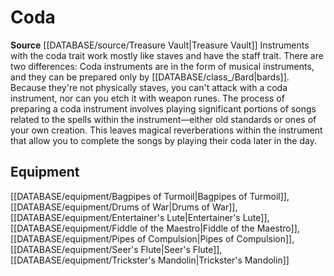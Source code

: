﻿---
id: '472'
name: Coda
rarity: Common
rus_type_level: null
source: '[[DATABASE/source/Treasure Vault|Treasure Vault]]'
trait:
- Coda
type: Trait

---
# Coda

**Source** [[DATABASE/source/Treasure Vault|Treasure Vault]] 
Instruments with the coda trait work mostly like staves and have the staff trait. There are two differences: Coda instruments are in the form of musical instruments, and they can be prepared only by [[DATABASE/class_/Bard|bards]]. Because they're not physically staves, you can't attack with a coda instrument, nor can you etch it with weapon runes.
 The process of preparing a coda instrument involves playing significant portions of songs related to the spells within the instrument—either old standards or ones of your own creation. This leaves magical reverberations within the instrument that allow you to complete the songs by playing their coda later in the day.

## Equipment

[[DATABASE/equipment/Bagpipes of Turmoil|Bagpipes of Turmoil]], [[DATABASE/equipment/Drums of War|Drums of War]], [[DATABASE/equipment/Entertainer's Lute|Entertainer's Lute]], [[DATABASE/equipment/Fiddle of the Maestro|Fiddle of the Maestro]], [[DATABASE/equipment/Pipes of Compulsion|Pipes of Compulsion]], [[DATABASE/equipment/Seer's Flute|Seer's Flute]], [[DATABASE/equipment/Trickster's Mandolin|Trickster's Mandolin]]